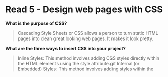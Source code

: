 # Read 5 - Design web pages with CSS

**What is the purpose of CSS?**

> Cascading Style Sheets or CSS allows a person to turn static HTML pages into clean great looking web pages.  It makes it look pretty.

**What are the three ways to insert CSS into your project?**

> Inline Styles: This method involves adding CSS styles directly within the HTML elements using the style attribute.git 
> Internal (or Embedded) Styles: This method involves adding styles within the <style> tags in the HTML's <head> section.
> External Styles: This method involves linking to an external .css file.

**Write an example of a CSS rule that would give all <p> elements red text**

> p {
    color: red;
}
